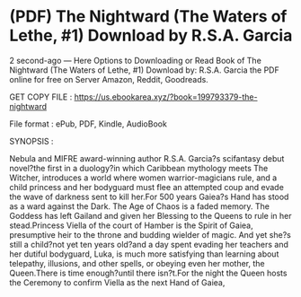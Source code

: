 # (PDF) The Nightward (The Waters of Lethe, #1) Download by R.S.A. Garcia

2 second-ago — Here Options to Downloading or Read Book of The Nightward (The Waters of Lethe, #1) Download by: R.S.A. Garcia the PDF online for free on Server Amazon, Reddit, Goodreads.

GET COPY FILE : https://us.ebookarea.xyz/?book=199793379-the-nightward

File format : ePub, PDF, Kindle, AudioBook

SYNOPSIS :

Nebula and MIFRE award-winning author R.S.A. Garcia?s scifantasy debut novel?the first in a duology?in which Caribbean mythology meets The Witcher, introduces a world where women warrior-magicians rule, and a child princess and her bodyguard must flee an attempted coup and evade the wave of darkness sent to kill her.For 500 years Gaiea?s Hand has stood as a ward against the Dark. The Age of Chaos is a faded memory. The Goddess has left Gailand and given her Blessing to the Queens to rule in her stead.Princess Viella of the court of Hamber is the Spirit of Gaiea, presumptive heir to the throne and budding wielder of magic. And yet she?s still a child?not yet ten years old?and a day spent evading her teachers and her dutiful bodyguard, Luka, is much more satisfying than learning about telepathy, illusions, and other spells, or obeying even her mother, the Queen.There is time enough?until there isn?t.For the night the Queen hosts the Ceremony to confirm Viella as the next Hand of Gaiea,
